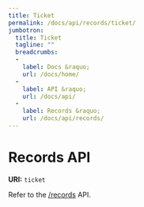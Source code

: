 ```yaml
---
title: Ticket
permalink: /docs/api/records/ticket/
jumbotron:
  title: Ticket
  tagline: ""
  breadcrumbs:
  -
    label: Docs &raquo;
    url: /docs/home/
  -
    label: API &raquo;
    url: /docs/api/
  -
    label: Records &raquo;
    url: /docs/api/records/
---
```


# Records API

**URI:** `ticket`

Refer to the [/records](/docs/api/endpoints/records/) API.

